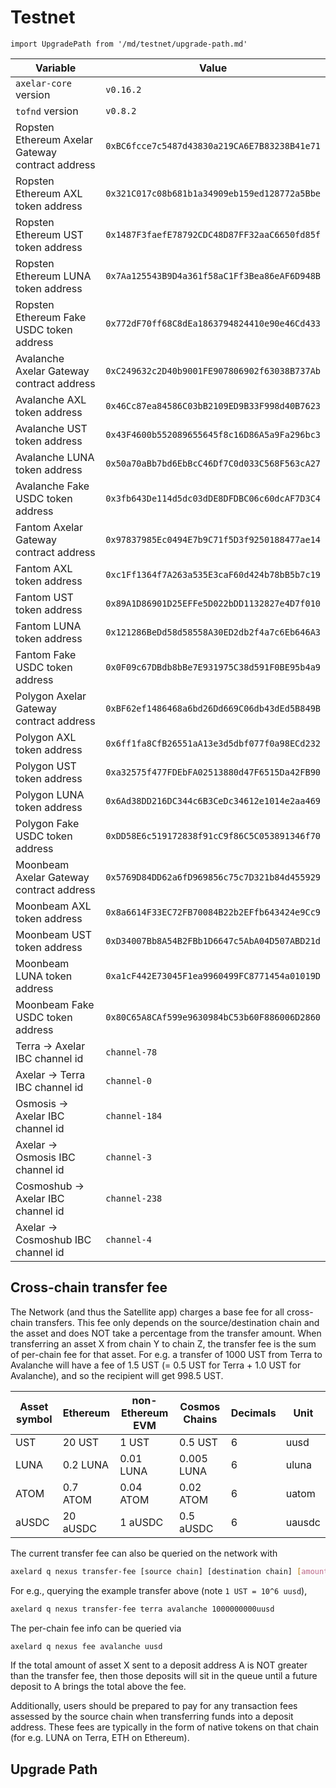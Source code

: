 # Testnet

```mdx-code-block
import UpgradePath from '/md/testnet/upgrade-path.md'
```

| Variable                                         | Value                                        |
| ------------------------------------------------ | -------------------------------------------- |
| `axelar-core` version                            | `v0.16.2`                                    |
| `tofnd` version                                  | `v0.8.2`                                     |
| Ropsten Ethereum Axelar Gateway contract address | `0xBC6fcce7c5487d43830a219CA6E7B83238B41e71` |
| Ropsten Ethereum AXL token address               | `0x321C017c08b681b1a34909eb159ed128772a5Bbe` |
| Ropsten Ethereum UST token address               | `0x1487F3faefE78792CDC48D87FF32aaC6650fd85f` |
| Ropsten Ethereum LUNA token address              | `0x7Aa125543B9D4a361f58aC1Ff3Bea86eAF6D948B` |
| Ropsten Ethereum Fake USDC token address         | `0x772dF70ff68C8dEa1863794824410e90e46Cd433` |
| Avalanche Axelar Gateway contract address        | `0xC249632c2D40b9001FE907806902f63038B737Ab` |
| Avalanche AXL token address                      | `0x46Cc87ea84586C03bB2109ED9B33F998d40B7623` |
| Avalanche UST token address                      | `0x43F4600b552089655645f8c16D86A5a9Fa296bc3` |
| Avalanche LUNA token address                     | `0x50a70aBb7bd6EbBcC46Df7C0d033C568F563cA27` |
| Avalanche Fake USDC token address                | `0x3fb643De114d5dc03dDE8DFDBC06c60dcAF7D3C4` |
| Fantom Axelar Gateway contract address           | `0x97837985Ec0494E7b9C71f5D3f9250188477ae14` |
| Fantom AXL token address                         | `0xc1Ff1364f7A263a535E3caF60d424b78bB5b7c19` |
| Fantom UST token address                         | `0x89A1D86901D25EFFe5D022bDD1132827e4D7f010` |
| Fantom LUNA token address                        | `0x121286BeDd58d58558A30ED2db2f4a7c6Eb646A3` |
| Fantom Fake USDC token address                   | `0x0F09c67DBdb8bBe7E931975C38d591F0BE95b4a9` |
| Polygon Axelar Gateway contract address          | `0xBF62ef1486468a6bd26Dd669C06db43dEd5B849B` |
| Polygon AXL token address                        | `0x6ff1fa8CfB26551aA13e3d5dbf077f0a98ECd232` |
| Polygon UST token address                        | `0xa32575f477FDEbFA02513880d47F6515Da42FB90` |
| Polygon LUNA token address                       | `0x6Ad38DD216DC344c6B3CeDc34612e1014e2aa469` |
| Polygon Fake USDC token address                  | `0xDD58E6c519172838f91cC9f86C5C053891346f70` |
| Moonbeam Axelar Gateway contract address         | `0x5769D84DD62a6fD969856c75c7D321b84d455929` |
| Moonbeam AXL token address                       | `0x8a6614F33EC72FB70084B22b2EFfb643424e9Cc9` |
| Moonbeam UST token address                       | `0xD34007Bb8A54B2FBb1D6647c5AbA04D507ABD21d` |
| Moonbeam LUNA token address                      | `0xa1cF442E73045F1ea9960499FC8771454a01019D` |
| Moonbeam Fake USDC token address                 | `0x80C65A8CAf599e9630984bC53b60F886006D2860` |
| Terra -> Axelar IBC channel id                   | `channel-78`                                 |
| Axelar -> Terra IBC channel id                   | `channel-0`                                  |
| Osmosis -> Axelar IBC channel id                 | `channel-184`                                |
| Axelar -> Osmosis IBC channel id                 | `channel-3`                                  |
| Cosmoshub -> Axelar IBC channel id               | `channel-238`                                |
| Axelar -> Cosmoshub IBC channel id               | `channel-4`                                  |

## Cross-chain transfer fee

The Network (and thus the Satellite app) charges a base fee for all cross-chain transfers.
This fee only depends on the source/destination chain and the asset and does NOT take a percentage from the transfer amount.
When transferring an asset X from chain Y to chain Z, the transfer fee is the sum of per-chain fee for that asset.
For e.g. a transfer of 1000 UST from Terra to Avalanche will have a fee of 1.5 UST (= 0.5 UST for Terra + 1.0 UST for Avalanche), and so the recipient will get 998.5 UST.

| Asset symbol | Ethereum | non-Ethereum EVM | Cosmos Chains  | Decimals  | Unit     |
| ------------ | -------- | ---------------- | -------------- | --------- | -------- |
| UST          | 20 UST   | 1 UST            | 0.5 UST        | 6         | uusd     |
| LUNA         | 0.2 LUNA | 0.01 LUNA        | 0.005 LUNA     | 6         | uluna    |
| ATOM         | 0.7 ATOM | 0.04 ATOM        | 0.02 ATOM      | 6         | uatom    |
| aUSDC        | 20 aUSDC | 1 aUSDC          | 0.5 aUSDC      | 6         | uausdc   |

The current transfer fee can also be queried on the network with

```bash
axelard q nexus transfer-fee [source chain] [destination chain] [amount]
```

For e.g., querying the example transfer above (note `1 UST = 10^6 uusd`),

```bash
axelard q nexus transfer-fee terra avalanche 1000000000uusd
```

The per-chain fee info can be queried via

```bash
axelard q nexus fee avalanche uusd
```

If the total amount of asset X sent to a deposit address A is NOT greater than the transfer fee,
then those deposits will sit in the queue until a future deposit to A brings the total above the fee.

Additionally, users should be prepared to pay for any transaction fees assessed by the source chain when transferring funds into a deposit address.
These fees are typically in the form of native tokens on that chain (for e.g. LUNA on Terra, ETH on Ethereum).

## Upgrade Path

<UpgradePath />
